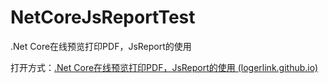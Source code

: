 # NetCoreJsReportTest
.Net Core在线预览打印PDF，JsReport的使用

打开方式：[.Net Core在线预览打印PDF，JsReport的使用 (logerlink.github.io)](https://logerlink.github.io/page/2021/NetCore_Jsreport.html)